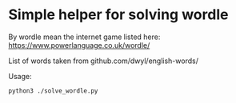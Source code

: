 # Simple helper for solving wordle

By wordle mean the internet game listed here:
https://www.powerlanguage.co.uk/wordle/

List of words taken from github.com/dwyl/english-words/

Usage:

```
python3 ./solve_wordle.py
```

